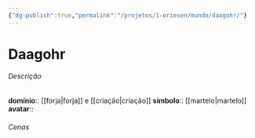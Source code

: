```yaml
---
{"dg-publish":true,"permalink":"/projetos/1-oriesen/mundo/daagohr/"}
---
```



# Daagohr

###### Descrição
**domínio**:: [[forja|forja]] e [[criação|criação]]
**símbolo**:: [[martelo|martelo]]
**avatar**:: 


###### Cenas

